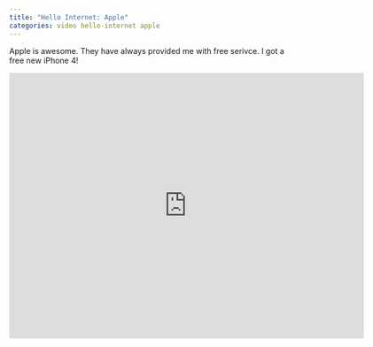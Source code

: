 ```yaml
---
title: "Hello Internet: Apple"
categories: video hello-internet apple
---
```


Apple is awesome. They have always provided me with free serivce. I got a free new iPhone 4!

<div class="video vimeo"><iframe src="
https://player.vimeo.com/video/14240017?title=0&amp;byline=0&amp;portrait=0&amp;color=f05b35" width="640" height="480" frameborder="0" webkitAllowFullScreen mozallowfullscreen allowFullScreen></iframe></div>

